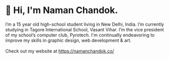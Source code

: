 # 👋 Hi, I'm **Naman Chandok**.
I’m a 15 year old high-school student living in New Delhi, India. I’m currently studying in Tagore International School, Vasant Vihar. I’m the vice president of my school’s computer club, Pyrotech. I'm continually endeavoring to improve my skills in graphic design, web development & art.  
<br />
Check out my website at https://namanchandok.co/
